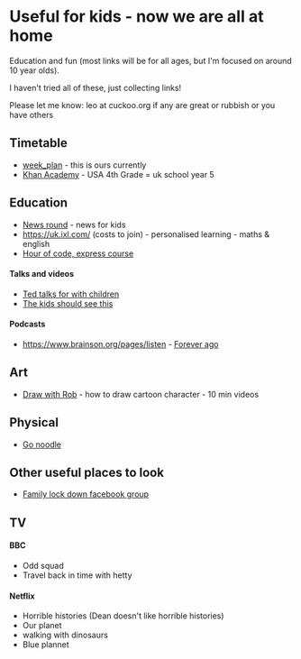 # Useful for kids - now we are all at home

Education and fun (most links will be for all ages, but I'm focused on around 10 year olds).

I haven't tried all of these, just collecting links!

Please let me know: leo at cuckoo.org if any are great or rubbish or you have others

## Timetable

- [week_plan](./week_plan.pdf) - this is ours currently
- [Khan Academy](https://docs.google.com/document/d/e/2PACX-1vSZhOdEPAWjUQpqDkVAlJrFwxxZ9Sa6zGOq0CNRms6Z7DZNq-tQWS3OhuVCUbh_-P-WmksHAzbsrk9d/pub) - USA 4th Grade = uk school year 5

## Education

- [News round](https://www.bbc.co.uk/newsround) - news for kids
- https://uk.ixl.com/ (costs to join) - personalised learning - maths & english
- [Hour of code, express course](https://studio.code.org/s/express-2019)

#### Talks and videos

- [Ted talks for with children](https://www.ted.com/playlists/86/talks_to_watch_with_kids)
- [The kids should see this](https://thekidshouldseethis.com/)

#### Podcasts

- https://www.brainson.org/pages/listen - [Forever ago](https://www.brainson.org/pages/foreverago)


## Art

- [Draw with Rob](https://www.robbiddulph.com/draw-with-rob) - how to draw cartoon character - 10 min videos


## Physical

- [Go noodle](https://family.gonoodle.com/)

## Other useful places to look

- [Family lock down facebook group](https://www.facebook.com/groups/871176893326326/)


## TV 

#### BBC

- Odd squad
- Travel back in time with hetty

#### Netflix

- Horrible histories (Dean doesn't like horrible histories)
- Our planet
- walking with dinosaurs
- Blue plannet 


